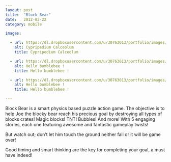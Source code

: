 ```yaml
---
layout: post
title:  "Block Bear"
date:   2012-02-22
category: mobile

images:

  - url: https://dl.dropboxusercontent.com/u/30763013/portfolio/images/mobile/block%20bear/screen480x480.jpeg
    alt: Cypripedium Calceolum
    title: Cypripedium Calceolum

  - url: https://dl.dropboxusercontent.com/u/30763013/portfolio/images/mobile/block%20bear/screen480x480%20%281%29.jpeg
    alt: Hello bumblebee !
    title: Hello bumblebee !

  - url: https://dl.dropboxusercontent.com/u/30763013/portfolio/images/mobile/block%20bear/screen480x480%20%282%29.jpeg
    alt: Hello bumblebee !
    title: Hello bumblebee !

---
```

Block Bear is a smart physics based puzzle action game. The objective is to help Joe the blocky bear reach his precious goal by destroying all types of blocks crates! Magic blocks! TNT! Bubbles! And more! With 5 engaging stories, each one featuring awesome and fantastic gameplay twists! 

But watch out; don’t let him touch the ground neither fall or it will be game over!

Good timing and smart thinking are the key for completing your goal, a must have indeed!


